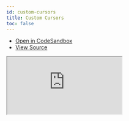 ```yaml
---
id: custom-cursors
title: Custom Cursors
toc: false
---
```


- [Open in CodeSandbox](https://codesandbox.io/s/github/tannerlinsley/react-charts/tree/main/examples/custom-cursors)
- [View Source](https://github.com/tannerlinsley/react-charts/tree/main/examples/custom-cursors)

<iframe
  src="https://codesandbox.io/embed/github/tannerlinsley/react-charts/tree/main/examples/custom-cursors?autoresize=1&fontsize=14&theme=dark"
  title="tannerlinsley/react-charts: custom-cursors"
  sandbox="allow-forms allow-modals allow-popups allow-presentation allow-same-origin allow-scripts"
  style={{
    width: '100%',
    height: '80vh',
    border: '0',
    borderRadius: 8,
    overflow: 'hidden',
    position: 'static',
    zIndex: 0,
  }}
></iframe>
